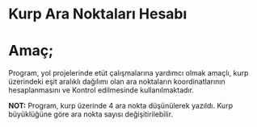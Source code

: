 # Kurp Ara Noktaları Hesabı

**Amaç;**
=========

Program, yol projelerinde etüt çalışmalarına yardımcı olmak amaçlı, kurp üzerindeki eşit aralıklı dağılımı olan ara noktaların koordinatlarının hesaplanmasını ve Kontrol edilmesinde kullanılmaktadır.

**NOT:** Program, kurp üzerinde 4 ara nokta düşünülerek yazıldı. Kurp büyüklüğüne göre ara nokta sayısı değişitirilebilir.
